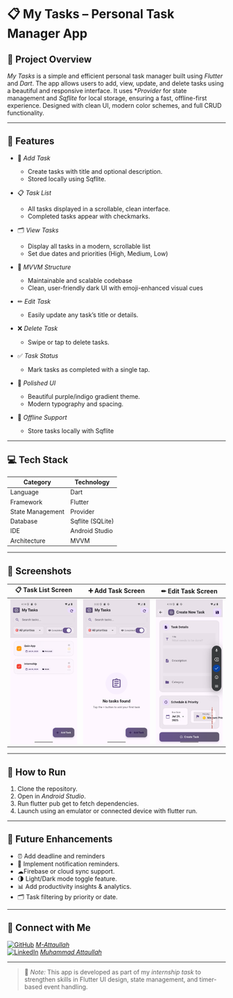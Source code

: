 # 📋 My Tasks – Personal Task Manager App

## 🚀 Project Overview

*My Tasks* is a simple and efficient personal task manager built using *Flutter* and *Dart*. The app allows users to add, view, update, and delete tasks using a beautiful and responsive interface. It uses **Provider* for state management and *Sqflite* for local storage, ensuring a fast, offline-first experience. Designed with clean UI, modern color schemes, and full CRUD functionality.

---

## 🌟 Features

- 📝 *Add Task*
  - Create tasks with title and optional description.
  - Stored locally using Sqflite.

- 📋 *Task List*
  - All tasks displayed in a scrollable, clean interface.
  - Completed tasks appear with checkmarks.

- 🗂 *View Tasks*
  - Display all tasks in a modern, scrollable list
  -  Set due dates and priorities (High, Medium, Low)

- 🧠 *MVVM Structure*
  - Maintainable and scalable codebase
  - Clean, user-friendly dark UI with emoji-enhanced visual cues

- ✏ *Edit Task*
  - Easily update any task’s title or details.

- ❌ *Delete Task*
  - Swipe or tap to delete tasks.

- ✅ *Task Status*
  - Mark tasks as completed with a single tap.

- 🎨 *Polished UI*
  - Beautiful purple/indigo gradient theme.
  - Modern typography and spacing.

- 💾 *Offline Support*
  - Store tasks locally with Sqflite 

---

## 💻 Tech Stack

| Category         | Technology        |
|------------------|-------------------|
| Language         | Dart              |
| Framework        | Flutter           |
| State Management | Provider          |
| Database         | Sqflite (SQLite)  |
| IDE              | Android Studio    |
| Architecture     | MVVM              |

---

## 📸 Screenshots

| 📋 Task List Screen | ➕ Add Task Screen | ✏ Edit Task Screen |
|------------------|------------------|------------------|
| ![Task List](screenshots/task_list.png) | ![Add Task](screenshots/add_task.png) | ![Edit Task](screenshots/edit_task.png) |

---

## 📝 How to Run

1. Clone the repository.
2. Open in *Android Studio*.
3. Run flutter pub get to fetch dependencies.
4. Launch using an emulator or connected device with flutter run.

---

## 🔮 Future Enhancements

- ⏰ Add deadline and reminders
- 🔔 Implement notification reminders.
- ☁Firebase or cloud sync support.
- 🌗 Light/Dark mode toggle feature.
- 📊 Add productivity insights & analytics.
- 🗂 Task filtering by priority or date.

---

## 🤝 Connect with Me

[![GitHub](https://img.shields.io/badge/GitHub-000?logo=github&logoColor=white)](https://github.com/M-Attaullah) [*M-Attaullah*](https://github.com/M-Attaullah)  
[![LinkedIn](https://img.shields.io/badge/LinkedIn-0077B5?logo=linkedin&logoColor=white)](https://www.linkedin.com/in/muhammad-attaullah-705764333/) [*Muhammad Attaullah*](https://www.linkedin.com/in/muhammad-attaullah-705764333/)

---

> 🚀 *Note:* This app is developed as part of my *internship task* to strengthen skills in Flutter UI design, state management, and timer-based event handling.
